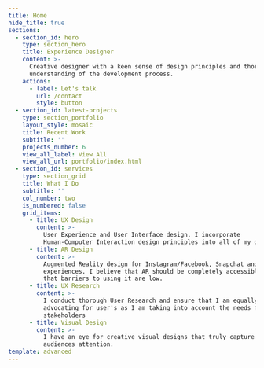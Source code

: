 ```yaml
---
title: Home
hide_title: true
sections:
  - section_id: hero
    type: section_hero
    title: Experience Designer
    content: >-
      Creative designer with a keen sense of design principles and thorough
      understanding of the development process.
    actions:
      - label: Let's talk
        url: /contact
        style: button
  - section_id: latest-projects
    type: section_portfolio
    layout_style: mosaic
    title: Recent Work
    subtitle: ''
    projects_number: 6
    view_all_label: View All
    view_all_url: portfolio/index.html
  - section_id: services
    type: section_grid
    title: What I Do
    subtitle: ''
    col_number: two
    is_numbered: false
    grid_items:
      - title: UX Design
        content: >-
          User Experience and User Interface design. I incorporate
          Human-Computer Interaction design principles into all of my designs.
      - title: AR Design
        content: >-
          Augmented Reality design for Instagram/Facebook, Snapchat and Web
          experiences. I believe that AR should be completely accessible and
          that barriers to using it are low.
      - title: UX Research
        content: >-
          I conduct thorough User Research and ensure that I am equally
          advocating for user's as I am taking into account the needs from
          stakeholders
      - title: Visual Design
        content: >-
          I have an eye for creative visual designs that truly capture the
          audiences attention.
template: advanced
---
```


